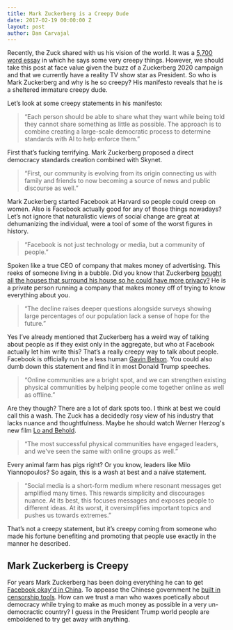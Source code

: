 ```yaml
---
title: Mark Zuckerberg is a Creepy Dude
date: 2017-02-19 00:00:00 Z
layout: post
author: Dan Carvajal
---
```


Recently, the Zuck shared with us his vision of the world. It was a [5,700 word essay](https://www.facebook.com/notes/mark-zuckerberg/building-global-community/10103508221158471/?pnref=story) in which he says some very creepy things. However, we should take this post at face value given the buzz of a Zuckerberg 2020 campaign and that we currently have a reality TV show star as President. So who is Mark Zuckerberg and why is he so creepy? His manifesto reveals that he is a sheltered immature creepy dude.

Let’s look at some creepy statements in his manifesto:

> “Each person should be able to share what they want while being told they cannot share something as little as possible. The approach is to combine creating a large-scale democratic process to determine standards with AI to help enforce them.”

First that’s fucking terrifying. Mark Zuckerberg proposed a direct democracy standards creation combined with Skynet.

> “First, our community is evolving from its origin connecting us with family and friends to now becoming a source of news and public discourse as well.”

Mark Zuckerberg started Facebook at Harvard so people could creep on women. Also is Facebook actually good for any of those things nowadays? Let’s not ignore that naturalistic views of social change are great at dehumanizing the individual, were a tool of some of the worst figures in history.

> “Facebook is not just technology or media, but a community of people.”

Spoken like a true CEO of company that makes money of advertising. This reeks of someone living in a bubble. Did you know that Zuckerberg [bought all the houses that surround his house so he could have more privacy?](https://www.fastcompany.com/3019869/fast-feed/mark-zuckerberg-bought-four-houses-near-his-home-you-know-for-privacy) He is a private person running a company that makes money off of trying to know everything about you.

> “The decline raises deeper questions alongside surveys showing large percentages of our population lack a sense of hope for the future.”

Yes I’ve already mentioned that Zuckerberg has a weird way of talking about people as if they exist only in the aggregate, but who at Facebook actually let him write this? That’s a really creepy way to talk about people. Facebook is officially run be a less human [Gavin Belson](https://youtu.be/JBZTHxZvOwg). You could also dumb down this statement and find it in most Donald Trump speeches.

> “Online communities are a bright spot, and we can strengthen existing physical communities by helping people come together online as well as offline.”

Are they though? There are a lot of dark spots too. I think at best we could call this a wash. The Zuck has a decidedly rosy view of his industry that lacks nuance and thoughtfulness. Maybe he should watch Werner Herzog's new film [Lo and Behold](https://en.wikipedia.org/wiki/Lo_and_Behold,_Reveries_of_the_Connected_World).

> “The most successful physical communities have engaged leaders, and we've seen the same with online groups as well.”

Every animal farm has pigs right? Or you know, leaders like Milo Yiannopoulos? So again, this is a wash at best and a naïve statement.

> “Social media is a short-form medium where resonant messages get amplified many times. This rewards simplicity and discourages nuance. At its best, this focuses messages and exposes people to different ideas. At its worst, it oversimplifies important topics and pushes us towards extremes.”

That’s not a creepy statement, but it’s creepy coming from someone who made his fortune benefiting and promoting that people use exactly in the manner he described.

## Mark Zuckerberg is Creepy

For years Mark Zuckerberg has been doing everything he can to get [Facebook okay'd in China](http://time.com/4265665/china-facebook-mark-zuckerberg-great-firewall/). To appease the Chinese government he [built in censorship tools](https://www.nytimes.com/2016/11/22/technology/facebook-censorship-tool-china.html?_r=0). How can we trust a man who waxes poetically about democracy while trying to make as much money as possible in a very un-democractic country? I guess in the President Trump world people are emboldened to try get away with anything.
